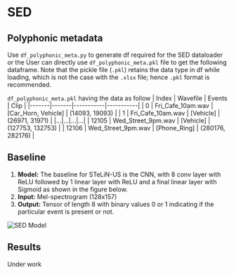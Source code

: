 # SED

## Polyphonic metadata
Use ```df_polyphonic_meta.py``` to generate df required for the SED dataloader or the User can directly use ```df_polyphonic_meta.pkl``` file to get the following dataframe. Note that the pickle file (```.pkl```) retains the data type in df while loading, which is not the case with the ```.xlsx``` file; hence ```.pkl``` format is recommended.

```df_polyphonic_meta.pkl``` having the data as follow
| Index | Wavefile	| Events | Clip |
|-------|-------|-----------|-----------|
| 0 | Fri_Cafe_10am.wav | [Car_Horn, Vehicle] |	(14093, 19093) |
| 1 | Fri_Cafe_10am.wav |	[Vehicle] |	(26971, 31971) |
|...|...|...|...|
| 12105 | Wed_Street_9pm.wav |	[Vehicle]	| (127753, 132753) |
| 12106	| Wed_Street_9pm.wav	| [Phone_Ring] |	(280176, 282176) |

## Baseline
1. **Model:** The baseline for STeLiN-US is the CNN, with 8 conv layer with ReLU followed by 1 linear layer with ReLU and a final linear layer with Sigmoid as shown in the figure below.
2. **Input:** Mel-spectrogram (128x157)
3. **Output:** Tensor of length 8 with binary values 0 or 1 indicating if the particular event is present or not.

![SED Model](Images/Model_Sample_temp_2.JPG) 

## Results
Under work
